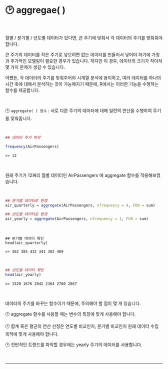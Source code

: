 # 🕑 aggregae( )  

<br>  


 

월별 / 분기별 / 년도별 데이터가 있다면, 큰 주기에 맞춰서 각 데이터의 주기를 맞춰줘야 합니다.  



큰 주기의 데이터를 작은 주기로 넣으려면 없는 데이터를 만들어서 넣어야 하기에 가정과 추가적인 모델링이 필요한 경우가 있습니다. 하지만 이 경우, 데이터의 크기가 작아져 몇 가지 문제가 생길 수 있습니다.  



어쨌든, 각 데이터의 주기를 맞춰주어야 시계열 분석에 용이하고, 여러 데이터를 하나의 시간 축에 대해서 분석하는 것이 가능해지기 때문에, R에서는 이러한 기능을 수행하는 함수를 제공합니다.  


<br>  


 

 

🕑 `aggregate( ) 함수`  : 서로 다른 주기의 데이터에 대해 일련의 연산을 수행하여 주기를 맞춰줍니다.  

<br>  

 
```r
## 데이터 주기 파악

frequency(AirPassengers)
```  
```
>> 12
```  

<br>  

원래 주기가 12짜리 월별 데이터인 AirPassengers 에 aggregate 함수를 적용해보겠습니다.  

<br>  

 
```r
## 분기별 데이터로 변경
air_quarterly = aggregate(AirPassengers, nfrequency = 4, FUN = sum)

## 년도별 데이터로 변경
air_yearly = aggregate(AirPassengers, nfrequency = 1, FUN = sum)
```  

<br>  
 
```
## 분기별 데이터 확인
head(air_quarterly)
```  
```
>> 362 385 432 341 382 409
```  

<br>

```r
## 년도별 데이터 확인
head(air_yearly)
```  
```
>> 1520 1676 2042 2364 2700 2867
```  

<br>  

 

데이터의 주기를 바꾸는 함수이기 때문에, 주의해야 할 점이 몇 개 있습니다.

 

🕑 aggregate 함수를 사용할 때는 변수의 특징에 맞게 사용해야 합니다.

 

🕑 합계 혹은 평균의 연산 선정은 연도별 비교인지, 분기별 비교인지 원래 데이터 수집 목적에 맞게 사용해야 합니다.

 

🕑 전반적인 트렌드를 파악할 경우에는 yearly 주기의 데이터를 사용합니다.  

<br>  

***  

 

 


